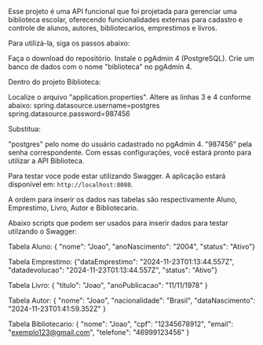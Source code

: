 Esse projeto é uma API funcional que foi projetada para gerenciar uma biblioteca escolar, oferecendo funcionalidades externas para cadastro e controle de alunos, autores, bibliotecarios, emprestimos e livros.

Para utilizá-la, siga os passos abaixo:

Faça o download do repositório.
Instale o pgAdmin 4 (PostgreSQL).
Crie um banco de dados com o nome "biblioteca" no pgAdmin 4.

Dentro do projeto Biblioteca:

Localize o arquivo "application.properties".
Altere as linhas 3 e 4 conforme abaixo:
spring.datasource.username=postgres 
spring.datasource.password=987456

Substitua:

"postgres" pelo nome do usuário cadastrado no pgAdmin 4.
"987456" pela senha correspondente.
Com essas configurações, você estará pronto para utilizar a API Biblioteca.

Para testar voce pode estar utilizando Swagger.
A aplicação estará disponível em: `http://localhost:8080`.

A ordem para inserir os dados nas tabelas são respectivamente Aluno, Emprestimo, Livro, Autor e Bibliotecario.

Abaixo scripts que podem ser usados para inserir dados para testar utilzando o Swagger:

Tabela Aluno: { "nome": "Joao", "anoNascimento": "2004", "status": "Ativo"}

Tabela Emprestimo: {"dataEmprestimo": "2024-11-23T01:13:44.557Z", "datadevolucao": "2024-11-23T01:13:44.557Z", "status": "Ativo"}

Tabela Livro: { "titulo": "Joao", "anoPublicacao": "11/11/1978" }

Tabela Autor: { "nome": "Joao", "nacionalidade": "Brasil", "dataNascimento": "2024-11-23T01:41:59.352Z" }

Tabela Bibliotecario: { "nome": "Joao", "cpf": "12345678912", "email": "exemplo123@gmail.com", "telefone": "46999123456" }
